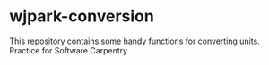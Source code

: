 # wjpark-conversion
This repository contains some handy functions for converting units. Practice for Software Carpentry. 
